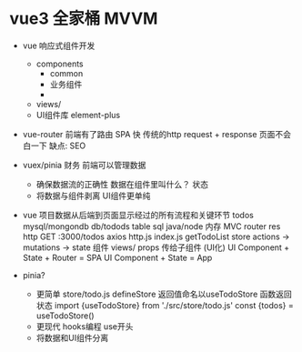 # vue3 全家桶 MVVM

- vue 响应式组件开发 
    - components
        - common
        - 业务组件
        - 
    - views/
    - UI组件库 element-plus
- vue-router
   前端有了路由 
   SPA 快 传统的http request + response
   页面不会白一下
   缺点: SEO 
- vuex/pinia  财务
    前端可以管理数据
    - 确保数据流的正确性
        数据在组件里叫什么？ 状态
    - 将数据与组件剥离 UI组件更单纯

- vue 项目数据从后端到页面显示经过的所有流程和关键环节
    todos
    mysql/mongondb db/todods table
    sql
    java/node 内存 MVC
    router
    res
    http GET :3000/todos
    axios http.js index.js getTodoList 
    store actions -> mutations -> state
    组件 views/ props 传给子组件 (UI化)
    UI Component + State + Router = SPA
    UI Component + State = App


- pinia?
    - 更简单
        store/todo.js defineStore 返回值命名以useTodoStore
        函数返回状态
        import {useTodoStore} from './src/store/todo.js'
        const {todos} = useTodoStore()
    - 更现代
       hooks编程 use开头
    - 将数据和UI组件分离  